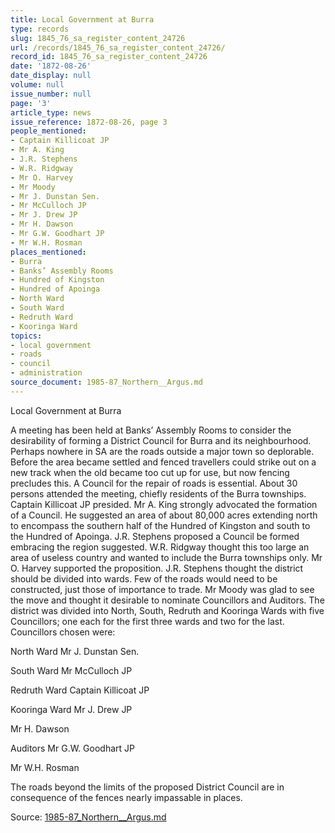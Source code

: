 ```yaml
---
title: Local Government at Burra
type: records
slug: 1845_76_sa_register_content_24726
url: /records/1845_76_sa_register_content_24726/
record_id: 1845_76_sa_register_content_24726
date: '1872-08-26'
date_display: null
volume: null
issue_number: null
page: '3'
article_type: news
issue_reference: 1872-08-26, page 3
people_mentioned:
- Captain Killicoat JP
- Mr A. King
- J.R. Stephens
- W.R. Ridgway
- Mr O. Harvey
- Mr Moody
- Mr J. Dunstan Sen.
- Mr McCulloch JP
- Mr J. Drew JP
- Mr H. Dawson
- Mr G.W. Goodhart JP
- Mr W.H. Rosman
places_mentioned:
- Burra
- Banks’ Assembly Rooms
- Hundred of Kingston
- Hundred of Apoinga
- North Ward
- South Ward
- Redruth Ward
- Kooringa Ward
topics:
- local government
- roads
- council
- administration
source_document: 1985-87_Northern__Argus.md
---
```


Local Government at Burra

A meeting has been held at Banks’ Assembly Rooms to consider the desirability of forming a District Council for Burra and its neighbourhood.  Perhaps nowhere in SA are the roads outside a major town so deplorable.  Before the area became settled and fenced travellers could strike out on a new track when the old became too cut up for use, but now fencing precludes this.  A Council for the repair of roads is essential.  About 30 persons attended the meeting, chiefly residents of the Burra townships.  Captain Killicoat JP presided.  Mr A. King strongly advocated the formation of a Council.  He suggested an area of about 80,000 acres extending north to encompass the southern half of the Hundred of Kingston and south to the Hundred of Apoinga.  J.R. Stephens proposed a Council be formed embracing the region suggested.  W.R. Ridgway thought this too large an area of useless country and wanted to include the Burra townships only.  Mr O. Harvey supported the proposition.  J.R. Stephens thought the district should be divided into wards.  Few of the roads would need to be constructed, just those of importance to trade.  Mr Moody was glad to see the move and thought it desirable to nominate Councillors and Auditors.  The district was divided into North, South, Redruth and Kooringa Wards with five Councillors; one each for the first three wards and two for the last.  Councillors chosen were:

North Ward	Mr J. Dunstan Sen.

South Ward	Mr McCulloch JP

Redruth Ward	Captain Killicoat JP

Kooringa Ward	Mr J. Drew JP

Mr H. Dawson

Auditors		Mr G.W. Goodhart JP

Mr W.H. Rosman

The roads beyond the limits of the proposed District Council are in consequence of the fences nearly impassable in places.

Source: [1985-87_Northern__Argus.md](/downloads/markdown/1985-87_Northern__Argus.md)
